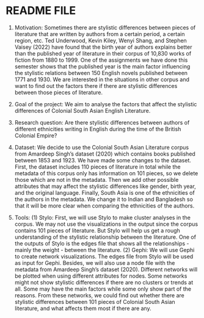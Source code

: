 # README FILE

1. Motivation: 
Sometimes there are stylistic differences between pieces of literature that are written by authors from a certain period, a certain region, etc. Ted Underwood, Kevin Kiley, Wenyi Shang, and Stephen Vaisey (2022) have found that the birth year of authors explains better than the published year of literature in their corpus of 10,830 works of fiction from 1880 to 1999. One of the assignments we have done this semester shows that the published year is the main factor influencing the stylistic relations between 150 English novels published between 1771 and 1930. We are interested in the situations in other corpus and want to find out the factors there if there are stylistic differences between those pieces of literature.

2. Goal of the project: 
We aim to analyse the factors that affect the stylistic differences of Colonial South Asian English Literature.

3. Research question: 
Are there stylistic differences between authors of different ethnicities writing in English during the time of the British Colonial Empire?

4. Dataset: 
We decide to use the Colonial South Asian Literature corpus from Amardeep Singh’s dataset (2020) which contains books published between 1853 and 1923.
We have made some changes to the dataset. First, the dataset includes 110 pieces of literature in total while the metadata of this corpus only has information on 101 pieces, so we delete those which are not in the metadata. Then we add other possible attributes that may affect the stylistic differences like gender, birth year, and the original language. Finally, South Asia is one of the ethnicities of the authors in the metadata. We change it to Indian and Bangladesh so that it will be more clear when comparing the ethnicities of the authors.

5. Tools: 
(1) Stylo: 
First, we will use Stylo to make cluster analyses in the corpus. We may not use the visualizations in the output since the corpus contains 101 pieces of literature. But Stylo will help us get a rough understanding of the stylistic relationship between the literature. One of the outputs of Stylo is the edges file that shows all the relationships - mainly the weight - between the literature.
(2) Gephi: 
We will use Gephi to create network visualizations. The edges file from Stylo will be used as input for Gephi. Besides, we will also use a node file with the metadata from Amardeep Singh’s dataset (2020).
Different networks will be plotted when using different attributes for nodes. Some networks might not show stylistic differences if there are no clusters or trends at all. Some may have the main factors while some only show part of the reasons. From these networks, we could find out whether there are stylistic differences between 101 pieces of Colonial South Asian literature, and what affects them most if there are any.
